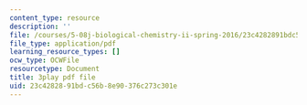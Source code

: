 ```yaml
---
content_type: resource
description: ''
file: /courses/5-08j-biological-chemistry-ii-spring-2016/23c4282891bdc56b8e90376c273c301e_VUGsZgQaAZs.pdf
file_type: application/pdf
learning_resource_types: []
ocw_type: OCWFile
resourcetype: Document
title: 3play pdf file
uid: 23c42828-91bd-c56b-8e90-376c273c301e
---
```

